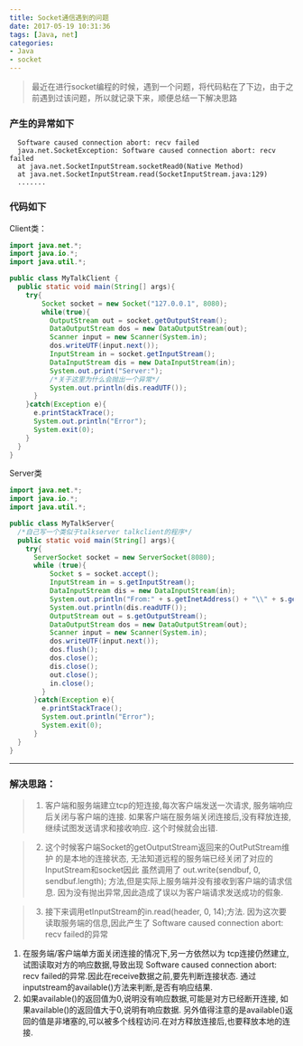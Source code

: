 ```yaml
---
title: Socket通信遇到的问题
date: 2017-05-19 10:31:36
tags: [Java, net]
categories:
- Java
- socket
---
```

> 最近在进行socket编程的时候，遇到一个问题，将代码粘在了下边，由于之前遇到过该问题，所以就记录下来，顺便总结一下解决思路

### 产生的异常如下
      Software caused connection abort: recv failed
      java.net.SocketException: Software caused connection abort: recv failed
      at java.net.SocketInputStream.socketRead0(Native Method)
      at java.net.SocketInputStream.read(SocketInputStream.java:129)
      .......

### 代码如下
Client类：
```Java
import java.net.*;
import java.io.*;
import java.util.*;

public class MyTalkClient {
  public static void main(String[] args){
    try{
        Socket socket = new Socket("127.0.0.1", 8080);
        while(true){
          OutputStream out = socket.getOutputStream();
          DataOutputStream dos = new DataOutputStream(out);
          Scanner input = new Scanner(System.in);
          dos.writeUTF(input.next());
          InputStream in = socket.getInputStream();
          DataInputStream dis = new DataInputStream(in);
          System.out.print("Server:");
          /*关于这里为什么会抛出一个异常*/
          System.out.println(dis.readUTF());
      }
    }catch(Exception e){
      e.printStackTrace();
      System.out.println("Error");
      System.exit(0);
    }
  }
}

```
<!-- more -->
Server类
```Java
import java.net.*;
import java.io.*;
import java.util.*;

public class MyTalkServer{
  /*自己写一个类似于talkserver talkclient的程序*/
  public static void main(String[] args){
    try{
      ServerSocket socket = new ServerSocket(8080);
      while (true){
          Socket s = socket.accept();
          InputStream in = s.getInputStream();
          DataInputStream dis = new DataInputStream(in);
          System.out.println("From:" + s.getInetAddress() + "\\" + s.getPort());
          System.out.println(dis.readUTF());
          OutputStream out = s.getOutputStream();
          DataOutputStream dos = new DataOutputStream(out);
          Scanner input = new Scanner(System.in);
          dos.writeUTF(input.next());
          dos.flush();
          dos.close();
          dis.close();
          out.close();
          in.close();
        }
      }catch(Exception e){
        e.printStackTrace();
        System.out.println("Error");
        System.exit(0);
      }
  }
}
```


----------

### 解决思路：
>1. 客户端和服务端建立tcp的短连接,每次客户端发送一次请求, 服务端响应后关闭与客户端的连接. 如果客户端在服务端关闭连接后,没有释放连接,继续试图发送请求和接收响应. 这个时候就会出错.

>2. 这个时候客户端Socket的getOutputStream返回来的OutPutStream维护 的是本地的连接状态, 无法知道远程的服务端已经关闭了对应的InputStream和socket因此 虽然调用了 out.write(sendbuf, 0, sendbuf.length); 方法,但是实际上服务端并没有接收到客户端的请求信息. 因为没有抛出异常,因此造成了误以为客户端请求发送成功的假象.

>3. 接下来调用etInputStream的in.read(header, 0, 14);方法. 因为这次要读取服务端的信息,因此产生了 Software caused connection abort: recv failed的异常

1. 在服务端/客户端单方面关闭连接的情况下,另一方依然以为 tcp连接仍然建立,试图读取对方的响应数据,导致出现 Software caused connection abort: recv failed的异常.因此在receive数据之前,要先判断连接状态. 通过inputstream的available()方法来判断,是否有响应结果.
2. 如果available()的返回值为0,说明没有响应数据,可能是对方已经断开连接, 如果available()的返回值大于0,说明有响应数据. 另外值得注意的是available()返回的值是非堵塞的,可以被多个线程访问.在对方释放连接后,也要释放本地的连接.
